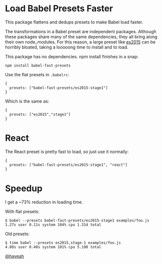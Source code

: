# Load Babel Presets Faster

This package flattens and dedups presets to make Babel load faster.

The transformations in a Babel preset are independent packages. Although these packages share many of the same dependencies, they all bring along their own node_modules. For this reason, a large preset like [es2015](http://babeljs.io/docs/plugins/preset-es2015/) can be horribly bloated, taking a looooong time to install and to load.

This package has no dependencies. npm install finishes in a snap:

```
npm install babel-fast-presets
```

Use the flat presets in `.babelrc`:

```
{
  presets: ["babel-fast-presets/es2015-stage1"]
}
```

Which is the same as:

```
{
  presets: ["es2015","stage1"]
}
```

# React

The React preset is pretty fast to load, so just use it normally:

```
{
  presets: ["babel-fast-presets/es2015-stage1", "react"]
}
```

# Speedup

I get a ~73% reduction in loading time.

With flat presets:

```
$ babel --presets babel-fast-presets/es2015-stage1 examples/foo.js
1.27s user 0.11s system 104% cpu 1.314 total
```

Old presets:

```
$ time babel --presets es2015,stage-1 examples/foo.js
4.80s user 0.40s system 101% cpu 5.100 total
```

[@hayeah](https://twitter.com/hayeah)